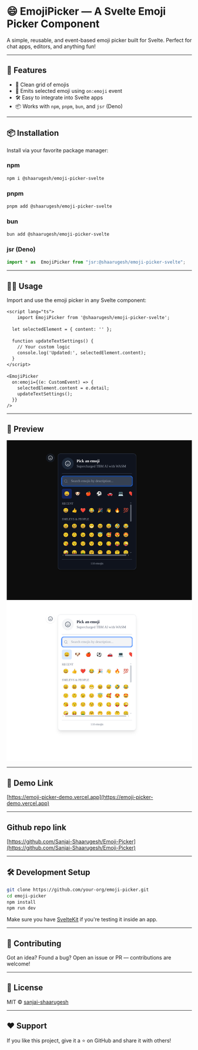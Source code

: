 
# 😄 EmojiPicker — A Svelte Emoji Picker Component

A simple, reusable, and event-based emoji picker built for Svelte. Perfect for chat apps, editors, and anything fun!



---

## 🚀 Features

- 🎉 Clean grid of emojis
- 🧠 Emits selected emoji using `on:emoji` event
- 🛠️ Easy to integrate into Svelte apps
- 📦 Works with `npm`, `pnpm`, `bun`, and `jsr` (Deno)

---

## 📦 Installation

Install via your favorite package manager:

### **npm**
```bash
npm i @shaarugesh/emoji-picker-svelte
```

### **pnpm**
```bash
pnpm add @shaarugesh/emoji-picker-svelte
```

### **bun**
```bash
bun add @shaarugesh/emoji-picker-svelte
```

### **jsr (Deno)**
```ts
import * as  EmojiPicker from "jsr:@shaarugesh/emoji-picker-svelte";
```

---

## 🧑‍💻 Usage

Import and use the emoji picker in any Svelte component:

```svelte
<script lang="ts">
    import EmojiPicker from '@shaarugesh/emoji-picker-svelte';

  let selectedElement = { content: '' };

  function updateTextSettings() {
    // Your custom logic
    console.log('Updated:', selectedElement.content);
  }
</script>

<EmojiPicker
  on:emoji={(e: CustomEvent) => {
    selectedElement.content = e.detail;
    updateTextSettings();
  }}
/>
```

---

## 📸 Preview

![EmojiPicker Preview](public/emo-1.png)
![EmojiPicker Preview](public/emo-2.png)

---

## 🎪 Demo Link
[https://emoji-picker-demo.vercel.app](https://emoji-picker-demo.vercel.app)

---


## Github repo link 

[https://github.com/Sanjai-Shaarugesh/Emoji-Picker](https://github.com/Sanjai-Shaarugesh/Emoji-Picker)

---

## 🛠 Development Setup

```bash
git clone https://github.com/your-org/emoji-picker.git
cd emoji-picker
npm install
npm run dev
```

Make sure you have [SvelteKit](https://kit.svelte.dev) if you're testing it inside an app.

---

## 🤝 Contributing

Got an idea? Found a bug? Open an issue or PR — contributions are welcome!

---

## 📄 License

MIT © [sanjai-shaarugesh](https://github.com/Sanjai-Shaarugesh/Emoji-Picker/blob/main/LICENSE)

---

## ❤️ Support

If you like this project, give it a ⭐ on GitHub and share it with others!
